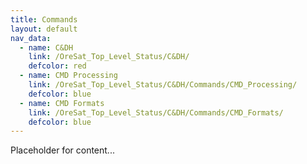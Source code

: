 ```yaml
---
title: Commands
layout: default
nav_data:
  - name: C&DH
    link: /OreSat_Top_Level_Status/C&DH/
    defcolor: red
  - name: CMD Processing
    link: /OreSat_Top_Level_Status/C&DH/Commands/CMD_Processing/
    defcolor: blue
  - name: CMD Formats
    link: /OreSat_Top_Level_Status/C&DH/Commands/CMD_Formats/
    defcolor: blue
---
```



Placeholder for content...
